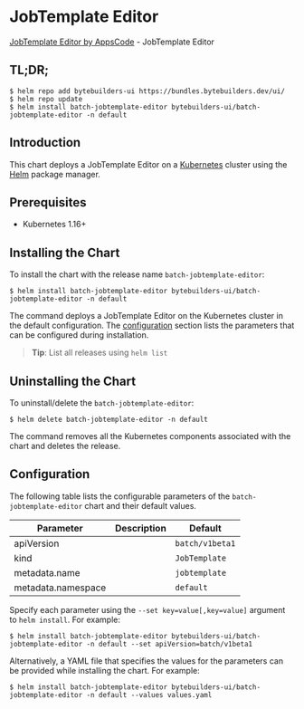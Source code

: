 # JobTemplate Editor

[JobTemplate Editor by AppsCode](https://byte.builders) - JobTemplate Editor

## TL;DR;

```console
$ helm repo add bytebuilders-ui https://bundles.bytebuilders.dev/ui/
$ helm repo update
$ helm install batch-jobtemplate-editor bytebuilders-ui/batch-jobtemplate-editor -n default
```

## Introduction

This chart deploys a JobTemplate Editor on a [Kubernetes](http://kubernetes.io) cluster using the [Helm](https://helm.sh) package manager.

## Prerequisites

- Kubernetes 1.16+

## Installing the Chart

To install the chart with the release name `batch-jobtemplate-editor`:

```console
$ helm install batch-jobtemplate-editor bytebuilders-ui/batch-jobtemplate-editor -n default
```

The command deploys a JobTemplate Editor on the Kubernetes cluster in the default configuration. The [configuration](#configuration) section lists the parameters that can be configured during installation.

> **Tip**: List all releases using `helm list`

## Uninstalling the Chart

To uninstall/delete the `batch-jobtemplate-editor`:

```console
$ helm delete batch-jobtemplate-editor -n default
```

The command removes all the Kubernetes components associated with the chart and deletes the release.

## Configuration

The following table lists the configurable parameters of the `batch-jobtemplate-editor` chart and their default values.

|     Parameter      | Description |     Default     |
|--------------------|-------------|-----------------|
| apiVersion         |             | `batch/v1beta1` |
| kind               |             | `JobTemplate`   |
| metadata.name      |             | `jobtemplate`   |
| metadata.namespace |             | `default`       |


Specify each parameter using the `--set key=value[,key=value]` argument to `helm install`. For example:

```console
$ helm install batch-jobtemplate-editor bytebuilders-ui/batch-jobtemplate-editor -n default --set apiVersion=batch/v1beta1
```

Alternatively, a YAML file that specifies the values for the parameters can be provided while
installing the chart. For example:

```console
$ helm install batch-jobtemplate-editor bytebuilders-ui/batch-jobtemplate-editor -n default --values values.yaml
```
